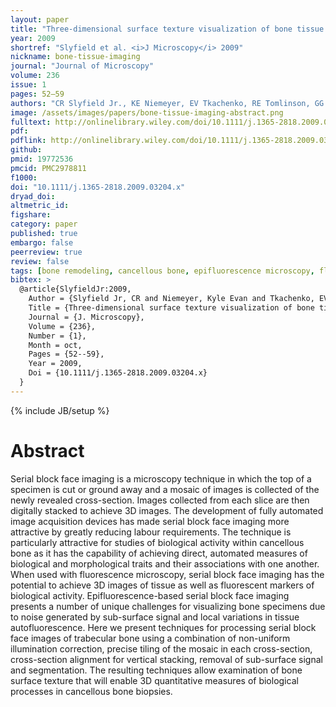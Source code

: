 ```yaml
---
layout: paper
title: "Three-dimensional surface texture visualization of bone tissue through epifluorescence-based serial block face imaging"
year: 2009
shortref: "Slyfield et al. <i>J Microscopy</i> 2009"
nickname: bone-tissue-imaging
journal: "Journal of Microscopy"
volume: 236
issue: 1
pages: 52–59
authors: "CR Slyfield Jr., KE Niemeyer, EV Tkachenko, RE Tomlinson, GG Steyer, CG Patthanacharoenphon, GJ Kazakia, DL Wilson, and CJ Hernandez"
image: /assets/images/papers/bone-tissue-imaging-abstract.png
fulltext: http://onlinelibrary.wiley.com/doi/10.1111/j.1365-2818.2009.03204.x/full
pdf:
pdflink: http://onlinelibrary.wiley.com/doi/10.1111/j.1365-2818.2009.03204.x/epdf
github:
pmid: 19772536
pmcid: PMC2978811
f1000:
doi: "10.1111/j.1365-2818.2009.03204.x"
dryad_doi:
altmetric_id:
figshare:
category: paper
published: true
embargo: false
peerreview: true
review: false
tags: [bone remodeling, cancellous bone, epifluorescence microscopy, fluorescence imaging, histomorphometry, image processing]
bibtex: >
  @article{SlyfieldJr:2009,
    Author = {Slyfield Jr, CR and Niemeyer, Kyle Evan and Tkachenko, EV and Tomlinson, RE and Steyer, GG and Patthanacharoenphon, CG and Kazakia, GJ and Wilson, DL and Hernandez, CJ},
    Title = {Three-dimensional surface texture visualization of bone tissue through epifluorescence-based serial block face imaging},
    Journal = {J. Microscopy},
    Volume = {236},
    Number = {1},
    Month = oct,
    Pages = {52--59},
    Year = 2009,
    Doi = {10.1111/j.1365-2818.2009.03204.x}
  }
---
```

{% include JB/setup %}

# Abstract

Serial block face imaging is a microscopy technique in which the top of a specimen is cut or ground away and a mosaic of images is collected of the newly revealed cross-section. Images collected from each slice are then digitally stacked to achieve 3D images. The development of fully automated image acquisition devices has made serial block face imaging more attractive by greatly reducing labour requirements. The technique is particularly attractive for studies of biological activity within cancellous bone as it has the capability of achieving direct, automated measures of biological and morphological traits and their associations with one another. When used with fluorescence microscopy, serial block face imaging has the potential to achieve 3D images of tissue as well as fluorescent markers of biological activity. Epifluorescence-based serial block face imaging presents a number of unique challenges for visualizing bone specimens due to noise generated by sub-surface signal and local variations in tissue autofluorescence. Here we present techniques for processing serial block face images of trabecular bone using a combination of non-uniform illumination correction, precise tiling of the mosaic in each cross-section, cross-section alignment for vertical stacking, removal of sub-surface signal and segmentation. The resulting techniques allow examination of bone surface texture that will enable 3D quantitative measures of biological processes in cancellous bone biopsies.
